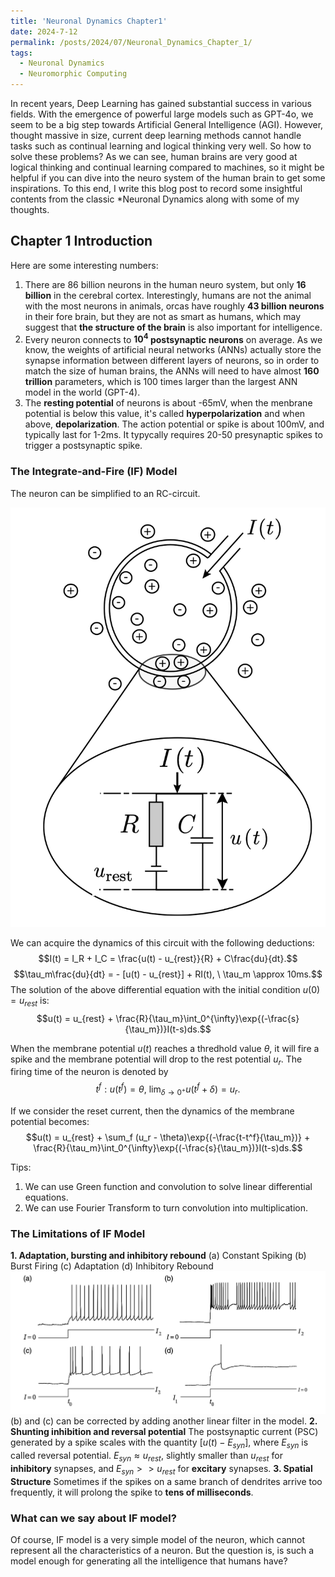 ```yaml
---
title: 'Neuronal Dynamics Chapter1'
date: 2024-7-12
permalink: /posts/2024/07/Neuronal_Dynamics_Chapter_1/
tags:
  - Neuronal Dynamics
  - Neuromorphic Computing
---
```


In recent years, Deep Learning has gained substantial success in various fields. With the emergence of powerful large models such as GPT-4o, we seem to be a big step towards Artificial General Intelligence (AGI). However, thought massive in size, current deep learning methods cannot handle tasks such as continual learning and logical thinking very well. So how to solve these problems? As we can see, human brains are very good at logical thinking and continual learning compared to machines, so it might be helpful if you can dive into the neuro system of the human brain to get some inspirations. To this end, I write this blog post to record some insightful contents from the classic *Neuronal Dynamics along with some of my thoughts.

## Chapter 1 Introduction

Here are some interesting numbers:
1. There are 86 billion neurons in the human neuro system, but only **16 billion** in the cerebral cortex. Interestingly, humans are not the animal with the most neurons in animals, orcas have roughly **43 billion neurons** in their fore brain, but they are not as smart as humans, which may suggest that **the structure of the brain** is also important for intelligence.
2. Every neuron connects to **$10^4$ postsynaptic neurons** on average. As we know, the weights of artificial neural networks (ANNs) actually store the synapse information between different layers of neurons, so in order to match the size of human brains, the ANNs will need to have almost **160 trillion** parameters, which is 100 times larger than the largest ANN model in the world (GPT-4).
3. The **resting potential** of neurons is about -65mV, when the menbrane potential is below this value, it's called **hyperpolarization** and when above, **depolarization**. The action potential or spike is about 100mV, and typically last for 1-2ms. It typycally requires 20-50 presynaptic spikes to trigger a postsynaptic spike. 

### The Integrate-and-Fire (IF) Model

The neuron can be simplified to an RC-circuit.

![IF Model](figures/IF_Model.png)

We can acquire the dynamics of this circuit with the following deductions:
$$I(t) = I_R + I_C = \frac{u(t) - u_{rest}}{R} + C\frac{du}{dt}.$$
$$\tau_m\frac{du}{dt} = - [u(t) - u_{rest}] + RI(t), \ \tau_m \approx 10ms.$$
The solution of the above differential equation with the initial condition $u(0) = u_{rest}$ is:
$$u(t) = u_{rest} + \frac{R}{\tau_m}\int_0^{\infty}\exp{(-\frac{s}{\tau_m})}I(t-s)ds.$$

When the membrane potential $u(t)$ reaches a thredhold value $\theta$, it will fire a spike and the membrane potential will drop to the rest potential $u_r$. The firing time of the neuron is denoted by 
$$t^f: u(t^f) = \theta, \ \lim_{\delta \rightarrow 0^+} u(t^f + \delta) = u_r.$$

If we consider the reset current, then the dynamics of the membrane potential becomes:
$$u(t) = u_{rest} + \sum_f (u_r - \theta)\exp{(-\frac{t-t^f}{\tau_m})} + \frac{R}{\tau_m}\int_0^{\infty}\exp{(-\frac{s}{\tau_m})}I(t-s)ds.$$

Tips: 
1. We can use Green function and convolution to solve linear differential equations.
2. We can use Fourier Transform to turn convolution into multiplication.

### The Limitations of IF Model
**1. Adaptation, bursting and inhibitory rebound**
    (a) Constant Spiking
    (b) Burst Firing
    (c) Adaptation
    (d) Inhibitory Rebound
![Spiking Patterns](figures/spiking_pattern.png)
(b) and (c) can be corrected by adding another linear filter in the model. 
**2. Shunting inhibition and reversal potential**
The postsynaptic current (PSC) generated by a spike scales with the quantity $[u(t) - E_{syn}]$, where $E_{syn}$ is called reversal potential. $E_{syn} \approx u_{rest}$, slightly smaller than $u_{rest}$ for **inhibitory** synapses, and $E_{syn} >> u_{rest}$ for **excitary** synapses. 
**3. Spatial Structure**
Sometimes if the spikes on a same branch of dendrites arrive too frequently, it will prolong the spike to **tens of milliseconds**.

### What can we say about IF model?
Of course, IF model is a very simple model of the neuron, which cannot represent all the characteristics of a neuron. But the question is, is such a model enough for generating all the intelligence that humans have? 
